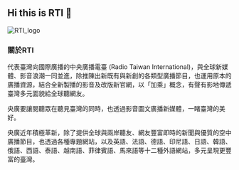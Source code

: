 ## Hi this is RTI 👋

<!--

**Here are some ideas to get you started:**

🙋‍♀️ A short introduction - what is your organization all about?
🌈 Contribution guidelines - how can the community get involved?
👩‍💻 Useful resources - where can the community find your docs? Is there anything else the community should know?
🍿 Fun facts - what does your team eat for breakfast?
🧙 Remember, you can do mighty things with the power of [Markdown](https://docs.github.com/github/writing-on-github/getting-started-with-writing-and-formatting-on-github/basic-writing-and-formatting-syntax)
-->
![RTI_logo](https://github.com/rti-git/.github/assets/157350560/4d7423e0-cd77-40dc-b2d8-8da9baa47f81)


### 關於RTI

代表臺灣向國際廣播的中央廣播電臺 (Radio Taiwan International)，與全球新媒體、影音浪潮一同並進，除推陳出新既有與新創的各類型廣播節目，也運用原本的廣播資源，結合全新製播的影音及改版新官網，以「加乘」概念，有聲有影地傳遞臺灣多元面貌給全球聽網友。

央廣要讓閱聽眾在聽見臺灣的同時，也透過影音圖文廣播新媒體，一睹臺灣的美好。

央廣近年積極革新，除了提供全球與兩岸聽友、網友豐富即時的新聞與優質的空中廣播節目，也透過各種專題網站，以及英語、法語、德語、印尼語、日語、韓語、俄語、西語、泰語、越南語、菲律賓語、馬來語等十二種外語網站，多元呈現更豐富的臺灣。
